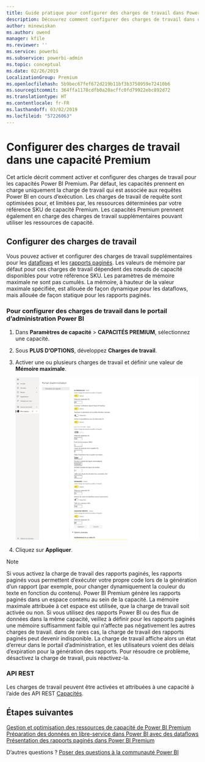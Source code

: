 ```yaml
---
title: Guide pratique pour configurer des charges de travail dans Power BI Premium
description: Découvrez comment configurer des charges de travail dans une capacité Power BI Premium.
author: minewiskan
ms.author: owend
manager: kfile
ms.reviewer: ''
ms.service: powerbi
ms.subservice: powerbi-admin
ms.topic: conceptual
ms.date: 02/26/2019
LocalizationGroup: Premium
ms.openlocfilehash: 5b9bec67fef672d219b11bf3b3750959e72410b6
ms.sourcegitcommit: 364ffa1178cdfb0a20acffc0fd79922ebc892d72
ms.translationtype: HT
ms.contentlocale: fr-FR
ms.lasthandoff: 03/02/2019
ms.locfileid: "57226063"
---
```

# <a name="configure-workloads-in-a-premium-capacity"></a>Configurer des charges de travail dans une capacité Premium

Cet article décrit comment activer et configurer des charges de travail pour les capacités Power BI Premium. Par défaut, les capacités prennent en charge uniquement la charge de travail qui est associée aux requêtes Power BI en cours d’exécution. Les charges de travail de requête sont optimisées pour, et limitées par, les ressources déterminées par votre référence SKU de capacité Premium. Les capacités Premium prennent également en charge des charges de travail supplémentaires pouvant utiliser les ressources de capacité.

## <a name="configure-workloads"></a>Configurer des charges de travail

Vous pouvez activer et configurer des charges de travail supplémentaires pour les [dataflows](service-dataflows-overview.md#dataflow-capabilities-on-power-bi-premium) et les [rapports paginés](paginated-reports-save-to-power-bi-service.md). Les valeurs de mémoire par défaut pour ces charges de travail dépendent des nœuds de capacité disponibles pour votre référence SKU. Les paramètres de mémoire maximale ne sont pas cumulés. La mémoire, à hauteur de la valeur maximale spécifiée, est allouée de façon dynamique pour les dataflows, mais allouée de façon statique pour les rapports paginés. 

### <a name="to-configure-workloads-in-the-power-bi-admin-portal"></a>Pour configurer des charges de travail dans le portail d’administration Power BI

1. Dans **Paramètres de capacité** > **CAPACITÉS PREMIUM**, sélectionnez une capacité.

1. Sous **PLUS D’OPTIONS**, développez **Charges de travail**.

1. Activer une ou plusieurs charges de travail et définir une valeur de **Mémoire maximale**.   

    
    ![Activer des charges de travail](media/service-admin-premium-workloads/admin-portal-workloads.png)

1. Cliquez sur **Appliquer**.

> [!NOTE]
> Si vous activez la charge de travail des rapports paginés, les rapports paginés vous permettent d’exécuter votre propre code lors de la génération d’un rapport (par exemple, pour changer dynamiquement la couleur du texte en fonction du contenu). Power BI Premium génère les rapports paginés dans un espace contenu au sein de la capacité. La mémoire maximale attribuée à cet espace est utilisée, que la charge de travail soit activée ou non. Si vous utilisez des rapports Power BI ou des flux de données dans la même capacité, veillez à définir pour les rapports paginés une mémoire suffisamment faible qui n’affecte pas négativement les autres charges de travail. dans de rares cas, la charge de travail des rapports paginés peut devenir indisponible. La charge de travail affiche alors un état d’erreur dans le portail d’administration, et les utilisateurs voient des délais d’expiration pour la génération des rapports. Pour résoudre ce problème, désactivez la charge de travail, puis réactivez-la.


### <a name="rest-api"></a>API REST

Les charges de travail peuvent être activées et attribuées à une capacité à l’aide des API REST [Capacités](https://docs.microsoft.com/rest/api/power-bi/capacities).


## <a name="next-steps"></a>Étapes suivantes

[Gestion et optimisation des ressources de capacité de Power BI Premium](service-premium-understand-how-it-works.md)   
[Préparation des données en libre-service dans Power BI avec des dataflows](service-dataflows-overview.md)   
[Présentation des rapports paginés dans Power BI Premium](paginated-reports-report-builder-power-bi.md)   

D’autres questions ? [Poser des questions à la communauté Power BI](http://community.powerbi.com/)